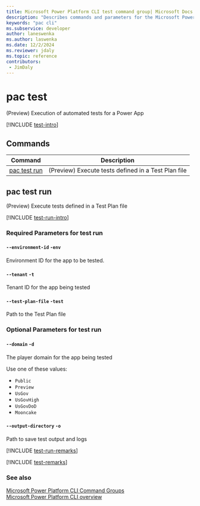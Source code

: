 ```yaml
---
title: Microsoft Power Platform CLI test command group| Microsoft Docs
description: "Describes commands and parameters for the Microsoft Power Platform CLI test command group."
keywords: "pac cli"
ms.subservice: developer
author: laneswenka
ms.author: laswenka
ms.date: 12/2/2024
ms.reviewer: jdaly
ms.topic: reference
contributors: 
 - JimDaly
---
```

<!-- 
Do not edit this file. 
This file is generated by a program and any changes will be overwritten when this topic is re-generated.
Use the include files to add additional content to this topic.
-->
# pac test

(Preview) Execution of automated tests for a Power App

[!INCLUDE [test-intro](includes/test-intro.md)]

## Commands

|Command|Description|
|---------|---------|
|[pac test run](#pac-test-run)|(Preview) Execute tests defined in a Test Plan file|


## pac test run

(Preview) Execute tests defined in a Test Plan file

[!INCLUDE [test-run-intro](includes/test-run-intro.md)]


### Required Parameters for test run

#### `--environment-id` `-env`

Environment ID for the app to be tested.

#### `--tenant` `-t`

Tenant ID for the app being tested

#### `--test-plan-file` `-test`

Path to the Test Plan file


### Optional Parameters for test run

#### `--domain` `-d`

The player domain for the app being tested

Use one of these values:

- `Public`
- `Preview`
- `UsGov`
- `UsGovHigh`
- `UsGovDoD`
- `Mooncake`

#### `--output-directory` `-o`

Path to save test output and logs

[!INCLUDE [test-run-remarks](includes/test-run-remarks.md)]

[!INCLUDE [test-remarks](includes/test-remarks.md)]

### See also

[Microsoft Power Platform CLI Command Groups](index.md)<br />
[Microsoft Power Platform CLI overview](../introduction.md)